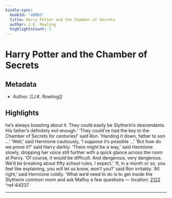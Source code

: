 ```yaml
---
kindle-sync:
  bookId: '49062'
  title: Harry Potter and the Chamber of Secrets
  author: J.K. Rowling
  highlightsCount: 1
---
```

# Harry Potter and the Chamber of Secrets
## Metadata
* Author: [[J.K. Rowling]]

## Highlights
he’s always boasting about it. They could easily be Slytherin’s descendants. His father’s definitely evil enough.’ ‘They could’ve had the key to the Chamber of Secrets for centuries!’ said Ron. ‘Handing it down, father to son …’ ‘Well,’ said Hermione cautiously, ‘I suppose it’s possible …’ ‘But how do we prove it?’ said Harry darkly. ‘There might be a way,’ said Hermione slowly, dropping her voice still further with a quick glance across the room at Percy. ‘Of course, it would be difficult. And dangerous, very dangerous. We’d be breaking about fifty school rules, I expect.’ ‘If, in a month or so, you feel like explaining, you will let us know, won’t you?’ said Ron irritably. ‘All right,’ said Hermione coldly. ‘What we’d need to do is to get inside the Slytherin common room and ask Malfoy a few questions — location: [2122]() ^ref-64237

---
